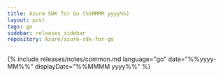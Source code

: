 ```yaml
---
title: Azure SDK for Go (%%MMMM yyyy%%)
layout: post
tags: go
sidebar: releases_sidebar
repository: Azure/azure-sdk-for-go
---
```

{% include releases/notes/common.md language="go" date="%%yyyy-MM%%" displayDate="%%MMMM yyyy%%" %}
